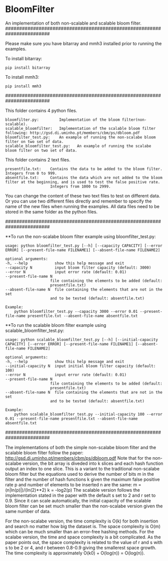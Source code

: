 # BloomFilter
An implementation of both non-scalable and scalable bloom filter.
########################################################################

Please make sure you have bitarray and mmh3 installed prior to running the examples.

To install bitarray:

	pip install bitarray
To install mmh3:

	pip install mmh3

######################################################################## 

This folder contains 4 python files. 
	
	bloomfilter.py:			Implementation of the bloom filter(non-scalable).
	scalable_bloomfilter:	Implementation of the scalable bloom filter following: http://gsd.di.uminho.pt/members/cbm/ps/dbloom.pdf
	bloomfilter_test.py:	An example of running the non-scalabe bloom filter on two set of data.
	scalable_bloomfilter_test.py:	An example of running the scalabe bloom filter on two set of data.
 
This folder contains 2 text files. 

	presentfile.txt:	Contains the data to be added to the bloom filter. Integers from 0 to 999.
	absentfile.txt:		Contains the data which are not added to the bloom filter at the beginning, and is used to test the false positive rate.
						Integers from 1000 to 2999.
	
You can change the content of these two text files to test on different data. Or you can use two different files directly and remember to specify 
the name of the new files when running the examples. All data files need to be stored in the same folder as the python files.
	
########################################################################

**To run the non-scalabe bloom filter example using bloomfilter_test.py:

	usage: python bloomfilter_test.py [--h] [--capacity CAPACITY] [--error ERROR] [--present-file-name FILENAME1] [--absent-file-name FILENAME2]
	
	optional arguments:
	-h, --help            show this help message and exit
	--capacity N          input bloom filter capacity (default: 3000)
	--error N             input error rate (default: 0.01)
	--present-file-name N
                        file containing the elements to be added (default:
                        presentfile.txt)
	--absent-file-name N  file containing the elements that are not in the set
                        and to be tested (default: absentfile.txt)

	Example:
		python bloomfilter_test.py --capacity 3000 --error 0.01 --present-file-name presentfile.txt --absent-file-name absentfile.txt
		
**To run the scalable bloom filter example using scalable_bloomfilter_test.py:

	usage: python scalable_bloomfilter_test.py [--h] [--initial-capacity CAPACITY] [--error ERROR] [--present-file-name FILENAME1] [--absent-file-name FILENAME2]
	
	optional arguments:
	-h, --help            show this help message and exit
	--initial-capacity N  input initial bloom filter capacity (default: 100)
	--error N             input error rate (default: 0.01)
	--present-file-name N
                        file containing the elements to be added (default:
                        presentfile.txt)
	--absent-file-name N  file containing the elements that are not in the set
                        and to be tested (default: absentfile.txt)
					
	Example:
		python scalable_bloomfilter_test.py --initial-capacity 100 --error 0.01 --present-file-name presentfile.txt --absent-file-name absentfile.txt
	
########################################################################

The implementations of both the simple non-scalabe bloom filter and the scalable bloom filter follow the paper: http://gsd.di.uminho.pt/members/cbm/ps/dbloom.pdf
Note that for the non-scalabe version, the bit array is diveded into k slices and each hash function output an index to one slice. This is a variant to the 
traditional non-scalabe bloom filter but the equations used to derive the number of bits m in the filter and the number of hash functions k given the maximum 
false positive rate p and number of elements to be inserted n are the same: 
	m = (n|ln(p)|)/(ln(2)**2)
	k = -log2(p)
The scalable version follows the implementation stated in the paper with the default s set to 2 and r set to 0.9. Since it can scale automatically, the initial 
capacity of the scalable bloom filter can be set much smaller than the non-scalabe version given the same number of data.

For the non-scalabe version, the time complexity is O(k) for both insertion and search no matter how big the dataset is. The space complexity is O(m) which can 
be much smaller than an error-free hashing methods.
For the scalabe version, the time and space complexity is a bit complicated. As the paper points out, the space complexity is related to the value of r and s with
s to be 2 or 4, and r between 0.8-0.9 giving the smallerest space growth. The time complexity is approximately O(k0) + O(log(n)) = O(log(n)). 




